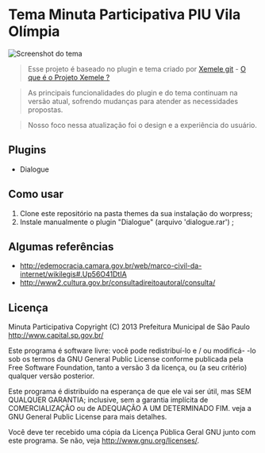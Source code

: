 # Tema Minuta Participativa PIU Vila Olímpia

![Screenshot do tema](https://raw.github.com/pmsp-smdu/minuta-participativa/master/wp-content/themes/minuta-gestaourbana/screenshot.png "design proposto")

>Esse projeto é baseado no plugin e tema criado por [Xemele git](http://xemele.cultura.gov.br/git) - [O que é o Projeto Xemele ?](http://www2.cultura.gov.br/site/2009/01/20/xemele-2/)

>As principais funcionalidades do plugin e do tema continuam na versão atual, sofrendo mudanças para atender as necessidades propostas.

>Nosso foco nessa atualização foi o design e a experiência do usuário.

## Plugins
* Dialogue


## Como usar

1. Clone este repositório na pasta themes da sua instalação do worpress;
2. Instale manualmente o plugin "Dialogue" (arquivo 'dialogue.rar') ;

## Algumas referências

* http://edemocracia.camara.gov.br/web/marco-civil-da-internet/wikilegis#.Up56O41DtIA
* http://www2.cultura.gov.br/consultadireitoautoral/consulta/

## Licença

Minuta Participativa
Copyright (C) 2013 Prefeitura Municipal de São Paulo <http://www.capital.sp.gov.br/>

Este programa é software livre: você pode redistribuí-lo e / ou modificá-
-lo sob os termos da GNU General Public License conforme publicada pela
Free Software Foundation, tanto a versão 3 da licença, ou
(a seu critério) qualquer versão posterior.

Este programa é distribuído na esperança de que ele vai ser útil,
mas SEM QUALQUER GARANTIA; inclusive, sem a garantia implícita de
COMERCIALIZAÇÃO ou de ADEQUAÇÃO A UM DETERMINADO FIM. veja a
GNU General Public License para mais detalhes.

Você deve ter recebido uma cópia da Licença Pública Geral GNU
junto com este programa. Se não, veja <http://www.gnu.org/licenses/>.
